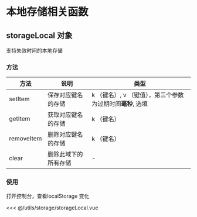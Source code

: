 # 本地存储相关函数

## storageLocal 对象

支持失效时间的本地存储

### 方法

| **方法** | **说明**     | **类型**  |
| ------------ | ------------ | --------- |
| setItem     | 保存对应键名的存储 | k （键名）, v （键值），第三个参数为过期时间**毫秒**, 选填 |
| getItem     | 获取对应键名的存储 | k （键名） |
| removeItem  | 删除对应键名的存储 | k （键名） |
| clear       | 删除此域下的所有存储 | - |

### 使用

<script setup>
    
import storageLocal from './storageLocal.vue'
</script>

<ClientOnly>
  <div class="wrap">
    <storageLocal></storageLocal>
    打开控制台，查看localStorage 变化
  </div>
</ClientOnly>

<<< @/utils/storage/storageLocal.vue
